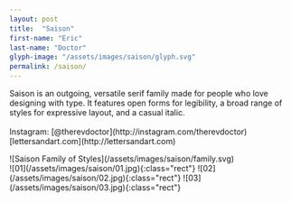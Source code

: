 ```yaml
---
layout: post
title:  "Saison"
first-name: "Eric"
last-name: "Doctor"
glyph-image: "/assets/images/saison/glyph.svg"
permalink: /saison/
---
```

<div class="post-info">
  <p class="post-description" markdown="1">
    Saison is an outgoing, versatile serif family made for people who love designing with type. It features open forms for legibility, a broad range of styles for expressive layout, and a casual italic.
    <br>
    <br>
    Instagram: [@therevdoctor](http://instagram.com/therevdoctor)
    <br>
    [lettersandart.com](http://lettersandart.com)
  </p>
  <div class="post-styles" markdown="1">
  ![Saison Family of Styles](/assets/images/saison/family.svg)
  </div>
</div>

<section class="post-images" markdown="1">
![01](/assets/images/saison/01.jpg){:class="rect"}
![02](/assets/images/saison/02.jpg){:class="rect"}
![03](/assets/images/saison/03.jpg){:class="rect"}
</section>
